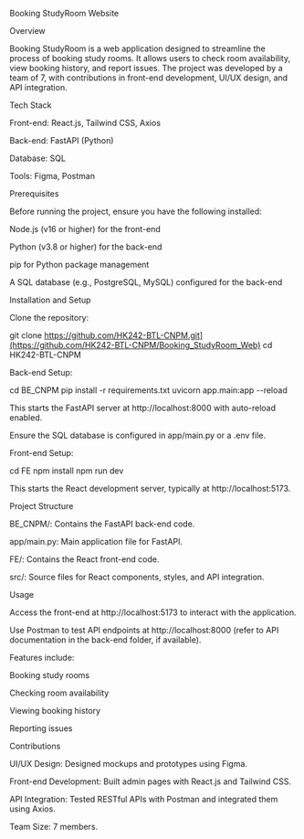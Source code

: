 Booking StudyRoom Website

Overview

Booking StudyRoom is a web application designed to streamline the process of booking study rooms. It allows users to check room availability, view booking history, and report issues. The project was developed by a team of 7, with contributions in front-end development, UI/UX design, and API integration.

Tech Stack





Front-end: React.js, Tailwind CSS, Axios



Back-end: FastAPI (Python)



Database: SQL



Tools: Figma, Postman

Prerequisites

Before running the project, ensure you have the following installed:





Node.js (v16 or higher) for the front-end



Python (v3.8 or higher) for the back-end



pip for Python package management



A SQL database (e.g., PostgreSQL, MySQL) configured for the back-end

Installation and Setup





Clone the repository:

git clone https://github.com/HK242-BTL-CNPM.git](https://github.com/HK242-BTL-CNPM/Booking_StudyRoom_Web)
cd HK242-BTL-CNPM



Back-end Setup:

cd BE_CNPM
pip install -r requirements.txt
uvicorn app.main:app --reload





This starts the FastAPI server at http://localhost:8000 with auto-reload enabled.



Ensure the SQL database is configured in app/main.py or a .env file.



Front-end Setup:

cd FE
npm install
npm run dev





This starts the React development server, typically at http://localhost:5173.

Project Structure





BE_CNPM/: Contains the FastAPI back-end code.





app/main.py: Main application file for FastAPI.



FE/: Contains the React front-end code.





src/: Source files for React components, styles, and API integration.

Usage





Access the front-end at http://localhost:5173 to interact with the application.



Use Postman to test API endpoints at http://localhost:8000 (refer to API documentation in the back-end folder, if available).



Features include:





Booking study rooms



Checking room availability



Viewing booking history



Reporting issues

Contributions





UI/UX Design: Designed mockups and prototypes using Figma.



Front-end Development: Built admin pages with React.js and Tailwind CSS.



API Integration: Tested RESTful APIs with Postman and integrated them using Axios.



Team Size: 7 members.

